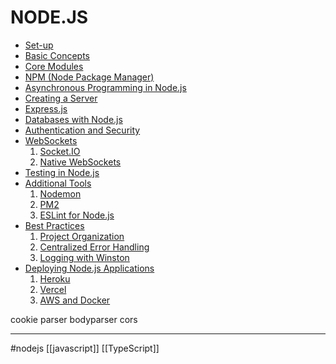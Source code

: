 # NODE.JS 
- [Set-up](nodejs_setup.md)
- [Basic Concepts](basic_concepts_nodejs.md)
- [Core Modules](nodejs_core_modules.md)
- [NPM (Node Package Manager)](nodejs_npm.md)
- [Asynchronous Programming in Node.js](nodejs_asynchronous.md)
- [Creating a Server](creating_server_nodejs.md)
- [Express.js](nodejs_express.md)
- [Databases with Node.js](nodejs_databases.md)
- [Authentication and Security](nodejs_authentication_security.md)
- [WebSockets](websockets_nodejs.md)
    1. [Socket.IO](socketio_nodejs.md)
    2. [Native WebSockets](native_websockets.md)
- [Testing in Node.js](nodejs_testing.md)
- [Additional Tools](additional_tools_nodejs.md)
    1. [Nodemon](nodemon_nodejs.md)
    2. [PM2](pm2_nodejs.md)
    3. [ESLint for Node.js](eslint_nodejs.md)
- [Best Practices](best_practices_nodejs.md)
    1. [Project Organization](project_organization_nodejs.md)
    2. [Centralized Error Handling](centralized_error_handling.md)
    3. [Logging with Winston](logging_with_winston.md)
- [Deploying Node.js Applications](deploy_nodejs.md)
    1. [Heroku](deploy_heroku.md)
    2. [Vercel](deploy_vercel.md)
    3. [AWS and Docker](deploy_aws_docker.md)

cookie parser bodyparser  cors
- - - 
#nodejs [[javascript]] [[TypeScript]]